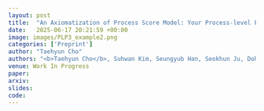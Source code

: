 ```yaml
---
layout: post
title:  "An Axiomatization of Process Score Model: Your Process-level Feedback is Not a Reward"
date:   2025-06-17 20:21:59 +00:00
image: images/PLP3_example2.png
categories: ['Preprint']
author: "Taehyun Cho"
authors: "<b>Taehyun Cho</b>, Suhwan Kim, Seungyub Han, Seokhun Ju, Dohyeong Kim, Kyungjae Lee, Jungwoo Lee"
venue: Work In Progress
paper: 
arxiv: 
slides: 
code: 
---
```

